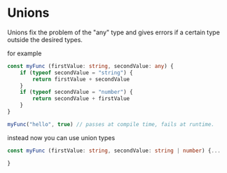 # Unions

Unions fix the problem of the "any" type and gives errors if a certain type outside the desired types. 

for example

```ts
const myFunc (firstValue: string, secondValue: any) {
    if (typeof secondValue = "string") {
        return firstValue + secondValue
    }
    if (typeof secondValue = "number") {
        return secondValue + firstValue
    }
}

myFunc("hello", true) // passes at compile time, fails at runtime.

```

instead now you can use union types

```ts
const myFunc (firstValue: string, secondValue: string | number) {...

}

```